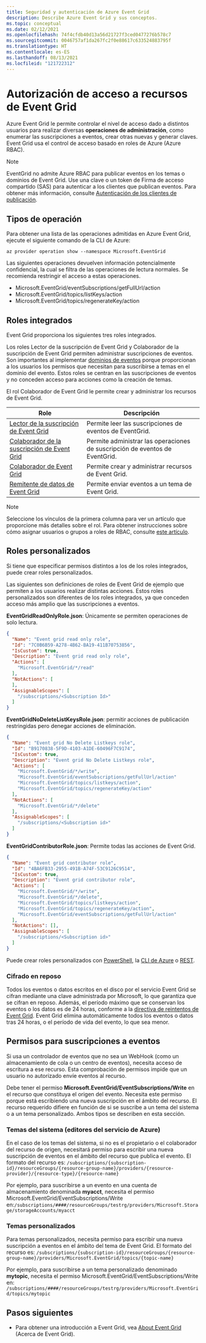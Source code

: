 ```yaml
---
title: Seguridad y autenticación de Azure Event Grid
description: Describe Azure Event Grid y sus conceptos.
ms.topic: conceptual
ms.date: 02/12/2021
ms.openlocfilehash: 74f4cfdb40d13a56d21727f3ced0477276b578c7
ms.sourcegitcommit: 0046757af1da267fc2f0e88617c633524883795f
ms.translationtype: HT
ms.contentlocale: es-ES
ms.lasthandoff: 08/13/2021
ms.locfileid: "121722312"
---
```

# <a name="authorizing-access-to-event-grid-resources"></a>Autorización de acceso a recursos de Event Grid
Azure Event Grid le permite controlar el nivel de acceso dado a distintos usuarios para realizar diversas **operaciones de administración**, como enumerar las suscripciones a eventos, crear otras nuevas y generar claves. Event Grid usa el control de acceso basado en roles de Azure (Azure RBAC).

> [!NOTE]
> EventGrid no admite Azure RBAC para publicar eventos en los temas o dominios de Event Grid. Use una clave o un token de Firma de acceso compartido (SAS) para autenticar a los clientes que publican eventos. Para obtener más información, consulte [Autenticación de los clientes de publicación](security-authenticate-publishing-clients.md). 

## <a name="operation-types"></a>Tipos de operación
Para obtener una lista de las operaciones admitidas en Azure Event Grid, ejecute el siguiente comando de la CLI de Azure: 

```azurecli-interactive
az provider operation show --namespace Microsoft.EventGrid
```

Las siguientes operaciones devuelven información potencialmente confidencial, la cual se filtra de las operaciones de lectura normales. Se recomienda restringir el acceso a estas operaciones. 

* Microsoft.EventGrid/eventSubscriptions/getFullUrl/action
* Microsoft.EventGrid/topics/listKeys/action
* Microsoft.EventGrid/topics/regenerateKey/action


## <a name="built-in-roles"></a>Roles integrados
Event Grid proporciona los siguientes tres roles integrados. 

Los roles Lector de la suscripción de Event Grid y Colaborador de la suscripción de Event Grid permiten administrar suscripciones de eventos. Son importantes al implementar [dominios de eventos](event-domains.md) porque proporcionan a los usuarios los permisos que necesitan para suscribirse a temas en el dominio del evento. Estos roles se centran en las suscripciones de eventos y no conceden acceso para acciones como la creación de temas.

El rol Colaborador de Event Grid le permite crear y administrar los recursos de Event Grid. 


| Role | Descripción |
| ---- | ----------- | 
| [Lector de la suscripción de Event Grid](../role-based-access-control/built-in-roles.md#eventgrid-eventsubscription-reader) | Permite leer las suscripciones de eventos de EventGrid. |
| [Colaborador de la suscripción de Event Grid](../role-based-access-control/built-in-roles.md#eventgrid-eventsubscription-contributor) | Permite administrar las operaciones de suscripción de eventos de EventGrid. |
| [Colaborador de Event Grid](../role-based-access-control/built-in-roles.md#eventgrid-contributor) | Permite crear y administrar recursos de Event Grid. |
| [Remitente de datos de Event Grid](../role-based-access-control/built-in-roles.md#eventgrid-data-sender) | Permite enviar eventos a un tema de Event Grid. |


> [!NOTE]
> Seleccione los vínculos de la primera columna para ver un artículo que proporcione más detalles sobre el rol. Para obtener instrucciones sobre cómo asignar usuarios o grupos a roles de RBAC, consulte [este artículo](../role-based-access-control/quickstart-assign-role-user-portal.md).


## <a name="custom-roles"></a>Roles personalizados

Si tiene que especificar permisos distintos a los de los roles integrados, puede crear roles personalizados.

Las siguientes son definiciones de roles de Event Grid de ejemplo que permiten a los usuarios realizar distintas acciones. Estos roles personalizados son diferentes de los roles integrados, ya que conceden acceso más amplio que las suscripciones a eventos.

**EventGridReadOnlyRole.json**: Únicamente se permiten operaciones de solo lectura.

```json
{
  "Name": "Event grid read only role",
  "Id": "7C0B6B59-A278-4B62-BA19-411B70753856",
  "IsCustom": true,
  "Description": "Event grid read only role",
  "Actions": [
    "Microsoft.EventGrid/*/read"
  ],
  "NotActions": [
  ],
  "AssignableScopes": [
    "/subscriptions/<Subscription Id>"
  ]
}
```

**EventGridNoDeleteListKeysRole.json**: permitir acciones de publicación restringidas pero denegar acciones de eliminación.

```json
{
  "Name": "Event grid No Delete Listkeys role",
  "Id": "B9170838-5F9D-4103-A1DE-60496F7C9174",
  "IsCustom": true,
  "Description": "Event grid No Delete Listkeys role",
  "Actions": [
    "Microsoft.EventGrid/*/write",
    "Microsoft.EventGrid/eventSubscriptions/getFullUrl/action"
    "Microsoft.EventGrid/topics/listkeys/action",
    "Microsoft.EventGrid/topics/regenerateKey/action"
  ],
  "NotActions": [
    "Microsoft.EventGrid/*/delete"
  ],
  "AssignableScopes": [
    "/subscriptions/<Subscription id>"
  ]
}
```

**EventGridContributorRole.json**: Permite todas las acciones de Event Grid.

```json
{
  "Name": "Event grid contributor role",
  "Id": "4BA6FB33-2955-491B-A74F-53C9126C9514",
  "IsCustom": true,
  "Description": "Event grid contributor role",
  "Actions": [
    "Microsoft.EventGrid/*/write",
    "Microsoft.EventGrid/*/delete",
    "Microsoft.EventGrid/topics/listkeys/action",
    "Microsoft.EventGrid/topics/regenerateKey/action",
    "Microsoft.EventGrid/eventSubscriptions/getFullUrl/action"
  ],
  "NotActions": [],
  "AssignableScopes": [
    "/subscriptions/<Subscription id>"
  ]
}
```

Puede crear roles personalizados con [PowerShell](../role-based-access-control/custom-roles-powershell.md), la [CLI de Azure](../role-based-access-control/custom-roles-cli.md) o [REST](../role-based-access-control/custom-roles-rest.md).



### <a name="encryption-at-rest"></a>Cifrado en reposo

Todos los eventos o datos escritos en el disco por el servicio Event Grid se cifran mediante una clave administrada por Microsoft, lo que garantiza que se cifran en reposo. Además, el período máximo que se conservan los eventos o los datos es de 24 horas, conforme a la [directiva de reintentos de Event Grid](delivery-and-retry.md). Event Grid elimina automáticamente todos los eventos o datos tras 24 horas, o el período de vida del evento, lo que sea menor.

## <a name="permissions-for-event-subscriptions"></a>Permisos para suscripciones a eventos
Si usa un controlador de eventos que no sea un WebHook (como un almacenamiento de cola o un centro de eventos), necesita acceso de escritura a ese recurso. Esta comprobación de permisos impide que un usuario no autorizado envíe eventos al recurso.

Debe tener el permiso **Microsoft.EventGrid/EventSubscriptions/Write** en el recurso que constituya el origen del evento. Necesita este permiso porque está escribiendo una nueva suscripción en el ámbito del recurso. El recurso requerido difiere en función de si se suscribe a un tema del sistema o a un tema personalizado. Ambos tipos se describen en esta sección.

### <a name="system-topics-azure-service-publishers"></a>Temas del sistema (editores del servicio de Azure)
En el caso de los temas del sistema, si no es el propietario o el colaborador del recurso de origen, necesitará permiso para escribir una nueva suscripción de eventos en el ámbito del recurso que publica el evento. El formato del recurso es: `/subscriptions/{subscription-id}/resourceGroups/{resource-group-name}/providers/{resource-provider}/{resource-type}/{resource-name}`

Por ejemplo, para suscribirse a un evento en una cuenta de almacenamiento denominada **myacct**, necesita el permiso Microsoft.EventGrid/EventSubscriptions/Write en:`/subscriptions/####/resourceGroups/testrg/providers/Microsoft.Storage/storageAccounts/myacct`

### <a name="custom-topics"></a>Temas personalizados
Para temas personalizados, necesita permiso para escribir una nueva suscripción a eventos en el ámbito del tema de Event Grid. El formato del recurso es: `/subscriptions/{subscription-id}/resourceGroups/{resource-group-name}/providers/Microsoft.EventGrid/topics/{topic-name}`

Por ejemplo, para suscribirse a un tema personalizado denominado **mytopic**, necesita el permiso Microsoft.EventGrid/EventSubscriptions/Write en: `/subscriptions/####/resourceGroups/testrg/providers/Microsoft.EventGrid/topics/mytopic`



## <a name="next-steps"></a>Pasos siguientes

* Para obtener una introducción a Event Grid, vea [About Event Grid](overview.md) (Acerca de Event Grid).
